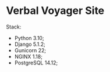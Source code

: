 # Verbal Voyager Site

Stack:
 - Python 3.10;
 - Django 5.1.2;
 - Gunicorn 22;
 - NGINX 1.18;
 - PostgreSQL 14.12;
